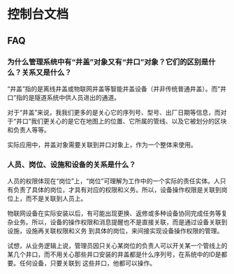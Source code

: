 # 控制台文档

## FAQ

### 为什么管理系统中有“井盖”对象又有“井口”对象？它们的区别是什么？关系又是什么？

“井盖”指的是离线井盖或物联网井盖等智能井盖设备（并非传统普通井盖）。而“井口”指的是隧道系统中供人员进出的通道。

对于“井盖”来说，我我们更多的是关心它的序列号、型号、出厂日期等信息，而对于“井口”我们更关心的是它在地图上的位置、它所属的管线、以及它被划分的区块和负责人等等。

实际应用中，井盖对象需要关联到井口对象上，作为一个整体来使用。

### 人员、岗位、设施和设备的关系是什么？

人员的权限体现在“岗位”上，“岗位”可理解为工作中的一个实际的责任实体。人只有负责了具体的岗位，才具有对应的权限和义务。所以，设备操作权限是关联到岗位上，而不是关联到人员上。

物联网设备在实际安装以后，有可能出现更换、返修或多种设备协同完成任务等复杂业务。所以，设备的操作权限和消息提醒也不是直接关联，而是通过设备关联到设施，设施再关联权限和义务
到具体的岗位，来间接实现设备操作权限的管理。

试想，从业务逻辑上说，管理员因只关心某岗位的负责人可以开关某一个管线上的某几个井口，而不用关心那些井口安装的井盖都是什么序列号，在系统中的ID是都要。任何设备，只要关联到
这些井口，他都可以操作。
